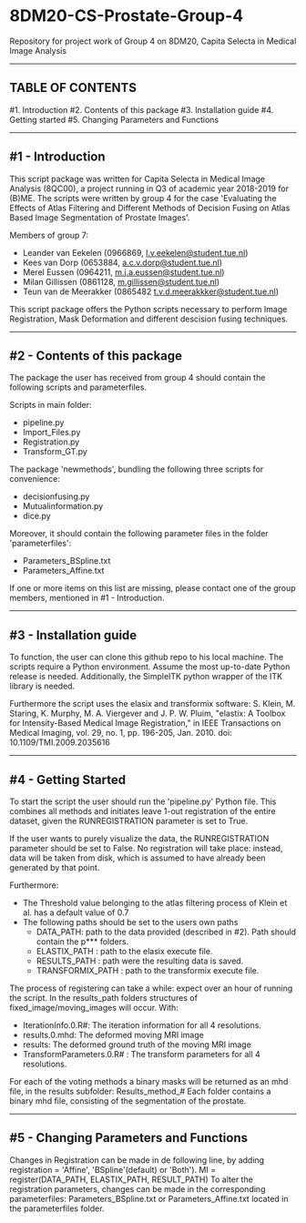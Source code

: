 # 8DM20-CS-Prostate-Group-4
Repository for project work of Group 4 on 8DM20, Capita Selecta in Medical Image Analysis

-----------------
TABLE OF CONTENTS
-----------------

#1. Introduction
#2. Contents of this package
#3. Installation guide
#4. Getting started
#5. Changing Parameters and Functions

-----------------
#1 - Introduction
-----------------

This script package was written for Capita Selecta in Medical Image Analysis (8QC00), a project
running in Q3 of academic year 2018-2019 for (B)ME. The scripts were written by 
group 4 for the case 'Evaluating the Effects of Atlas Filtering and Different Methods of Decision Fusing
 on Atlas Based Image Segmentation of Prostate Images'. 

Members of group 7:
* Leander van Eekelen (0966869, l.v.eekelen@student.tue.nl)
* Kees van Dorp (0653884, a.c.v.dorp@student.tue.nl)
* Merel Eussen (0964211, m.j.a.eussen@student.tue.nl)
* Milan Gillissen (0861128, m.gillissen@student.tue.nl)
* Teun van de Meerakker (0865482 t.v.d.meerakkker@student.tue.nl)

This script package offers the Python scripts necessary to perform Image Registration,
 Mask Deformation and different descision fusing techniques.

-----------------------------
#2 - Contents of this package
-----------------------------

The package the user has received from group 4 should contain the following scripts and parameterfiles.

Scripts in main folder:
* pipeline.py
* Import_Files.py
* Registration.py
* Transform_GT.py

The package 'newmethods', bundling the following three scripts for convenience:
* decisionfusing.py
* Mutualinformation.py
* dice.py

Moreover, it should contain the following parameter files in the folder 'parameterfiles':
* Parameters_BSpline.txt
* Parameters_Affine.txt

If one or more items on this list are missing, please contact one of the group members,
mentioned in #1 - Introduction.

------------------------
#3 - Installation guide
------------------------

To function, the user can clone this github repo to his local machine.
The scripts require a Python environment. Assume the most up-to-date Python 
release is needed. Additionally, the SimpleITK python wrapper of the ITK library is needed.

Furthermore the script uses the elasix and transformix software:
S. Klein, M. Staring, K. Murphy, M. A. Viergever and J. P. W. Pluim, "elastix: A Toolbox for Intensity-Based Medical Image Registration," in IEEE Transactions on Medical Imaging, vol. 29, no. 1, pp. 196-205, Jan. 2010.
doi: 10.1109/TMI.2009.2035616

--------------------
#4 - Getting Started
--------------------
To start the script the user should run the 'pipeline.py' Python file. This combines all methods and initiates
leave 1-out registration of the entire dataset, given the RUNREGISTRATION parameter is set to True. 

If the user wants to purely visualize the data, the RUNREGISTRATION parameter should be set to False. No registration
will take place: instead, data will be taken from disk, which is assumed to have already been generated by that point.

Furthermore:
- The Threshold value belonging to the atlas filtering process of Klein et al. has a default value of 0.7
- The following paths should be set to the users own paths
  - DATA_PATH: path to the data provided (described in #2). Path should contain the p*** folders. 
  - ELASTIX_PATH : path to the elasix execute file. 
  - RESULTS_PATH : path were the resulting data is saved. 
  - TRANSFORMIX_PATH : path to the transformix execute file. 
  
The process of registering can take a while: expect over an hour of running the script.
In the results_path folders structures of fixed_image/moving_images will occur. With:
- IterationInfo.0.R#: The iteration information for all 4 resolutions. 
- results.0.mhd: The deformed moving MRI image 
- results: The deformed ground truth of the moving MRI image
- TransformParameters.0.R# : The transform parameters for all 4 resolutions.

For each of the voting methods a binary masks will be returned as an mhd file, in the results subfolder: Results_method_#
Each folder contains a binary mhd file, consisting of the segmentation of the prostate. 

--------------------------------------
#5 - Changing Parameters and Functions
--------------------------------------

Changes in Registration can be made in de following line, by adding registration = 'Affine', 'BSpline'(default) or 'Both').
MI = register(DATA_PATH, ELASTIX_PATH, RESULT_PATH)
To alter the registration parameters, changes can be made in the corresponding parameterfiles: Parameters_BSpline.txt or Parameters_Affine.txt located in the parameterfiles folder. 



